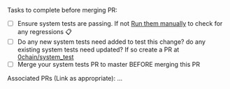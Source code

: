 Tasks to complete before merging PR:
- [ ]  Ensure system tests are passing. If not [Run them manually](https://github.com/0chain/zboxcli/actions/workflows/system_tests.yml) to check for any regressions :clipboard:
- [ ]  Do any new system tests need added to test this change? do any existing system tests need updated? If so create a PR at [0chain/system_test](https://github.com/0chain/system_test)
- [ ]  Merge your system tests PR to master BEFORE merging this PR

Associated PRs (Link as appropriate):
...